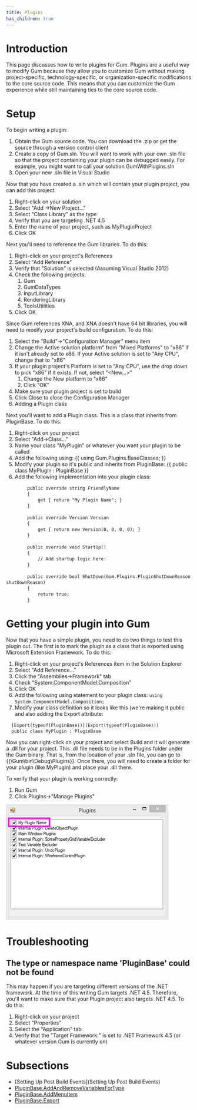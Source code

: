 ```yaml
---
title: Plugins
has_children: true
---
```


# Introduction

This page discusses how to write plugins for Gum.  Plugins are a useful way to modify Gum because they allow you to customize Gum without making project-specific, technology-specific, or organization-specific modifications to the core source code.  This means that you can customize the Gum experience while still maintaining ties to the core source code.  

# Setup

To begin writing a plugin:

1. Obtain the Gum source code.  You can download the .zip or get the source through a version control client
1. Create a copy of Gum.sln.  You will want to work with your own .sln file so that the project containing your plugin can be debugged easily.  For example, you might want to call your solution GumWithPlugins.sln
1. Open your new .sln file in Visual Studio

Now that you have created a .sln which will contain your plugin project, you can add this project:

1. Right-click on your solution
1. Select "Add ->New Project..."
1. Select "Class Library" as the type
1. Verify that you are targeting .NET 4.5
1. Enter the name of your project, such as MyPluginProject
1. Click OK

Next you'll need to reference the Gum libraries.  To do this:

1. Right-click on your project's References
1. Select "Add Reference"
1. Verify that "Solution" is selected (Assuming Visual Studio 2012)
1. Check the following projects:
	1. Gum
	1. GumDataTypes
	1. InputLibrary
	1. RenderingLibrary
	1. ToolsUtilities
1. Click OK

Since Gum references XNA, and XNA doesn't have 64 bit libraries, you will need to modify your project's build configuration.  To do this:

1. Select the "Build"->"Configuration Manager" menu item
1. Change the Active solution platform" from "Mixed Platforms" to "x86" if it isn't already set to x86.  If your Active solution is set to "Any CPU", change that to "x86"
1. If your plugin project's Platform is set to "Any CPU", use the drop down to pick "x86" if it exists.  If not, select "<New...>"
	1. Change the New platform to "x86"
	1. Click "OK"
1. Make sure your plugin project is set to build
1. Click Close to close the Configuration Manager
1. Adding a Plugin class

Next you'll want to add a Plugin class.  This is a class that inherits from PluginBase.  To do this:

1. Right-click on your project
1. Select "Add->Class..."
1. Name your class "MyPlugin" or whatever you want your plugin to be called
1. Add the following using:  {{ using Gum.Plugins.BaseClasses; }}
1. Modify your plugin so it's public and inherits from PluginBase: {{ public class MyPlugin : PluginBase }}
1. Add the following implementation into your plugin class:

```
        public override string FriendlyName
        {
            get { return "My Plugin Name"; }
        }

        public override Version Version
        {
            get { return new Version(0, 0, 0, 0); }
        }

        public override void StartUp()
        {
            // Add startup logic here:
        }

        public override bool ShutDown(Gum.Plugins.PluginShutDownReason shutDownReason)
        {
            return true;
        }

```

# Getting your plugin into Gum

Now that you have a simple plugin, you need to do two things to test this plugin out.  The first is to mark the plugin as a class that is exported using Microsoft Extension Framework.  To do this:

1. Right-click on your project's References item in the Solution Explorer
1. Select "Add Reference..."
1. Click the "Assemblies->Framework" tab
1. Check "System.ComponentModel.Composition"
1. Click OK
1. Add the following using statement to your plugin class:  ` using System.ComponentModel.Composition; `
1. Modify your class definition so it looks like this (we're making it public and also adding the Export attribute:

```
  [Export(typeof(PluginBase))](Export(typeof(PluginBase)))
  public class MyPlugin : PluginBase
```

Now you can right-click on your project and select Build and it will generate a .dll for your project.  This .dll file needs to be in the Plugins folder under the Gum binary.  That is, from the location of your .sln file, you can go to {{\Gum\bin\Debug\Plugins}}.  Once there, you will need to create a folder for your plugin (like MyPlugin) and place your .dll there.

To verify that your plugin is working correctly:

1. Run Gum
1. Click Plugins->"Manage Plugins"

![](MyPluginName.png)

# Troubleshooting

## The type or namespace name 'PluginBase' could not be found

This may happen if you are targeting different versions of the .NET framework.  At the time of this writing Gum targets .NET 4.5.  Therefore, you'll want to make sure that your Plugin project also targets .NET 4.5.  To do this:

1. Right-click on your project
1. Select "Properties"
1. Select the "Application" tab
1. Verify that the "Target Framework:" is set to .NET Framework 4.5 (or whatever version Gum is currently on)

# Subsections

* [Setting Up Post Build Events](Setting Up Post Build Events)
* [PluginBase.AddAndRemoveVariablesForType](PluginBase.AddAndRemoveVariablesForType)
* [PluginBase.AddMenuItem](PluginBase.AddMenuItem)
* [PluginBase.Export](PluginBase.Export)